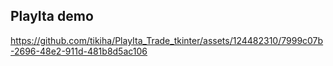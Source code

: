 ## PlayIta demo
https://github.com/tikiha/PlayIta_Trade_tkinter/assets/124482310/7999c07b-2696-48e2-911d-481b8d5ac106
